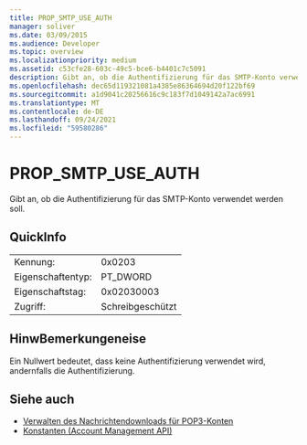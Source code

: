 ```yaml
---
title: PROP_SMTP_USE_AUTH
manager: soliver
ms.date: 03/09/2015
ms.audience: Developer
ms.topic: overview
ms.localizationpriority: medium
ms.assetid: c53cfe28-603c-49c5-bce6-b4401c7c5091
description: Gibt an, ob die Authentifizierung für das SMTP-Konto verwendet werden soll.
ms.openlocfilehash: dec65d119321081a4385e86364694d20f122bf69
ms.sourcegitcommit: a1d9041c20256616c9c183f7d1049142a7ac6991
ms.translationtype: MT
ms.contentlocale: de-DE
ms.lasthandoff: 09/24/2021
ms.locfileid: "59580286"
---
```

# <a name="prop_smtp_use_auth"></a>PROP_SMTP_USE_AUTH

Gibt an, ob die Authentifizierung für das SMTP-Konto verwendet werden soll.
  
## <a name="quick-info"></a>QuickInfo

|||
|:-----|:-----|
|Kennung:  <br/> |0x0203  <br/> |
|Eigenschaftentyp:  <br/> |PT_DWORD  <br/> |
|Eigenschaftstag:  <br/> |0x02030003  <br/> |
|Zugriff:  <br/> |Schreibgeschützt  <br/> |
   
## <a name="remarks"></a>HinwBemerkungeneise

Ein Nullwert bedeutet, dass keine Authentifizierung verwendet wird, andernfalls die Authentifizierung.
  
## <a name="see-also"></a>Siehe auch

- [Verwalten des Nachrichtendownloads für POP3-Konten](managing-message-downloads-for-pop3-accounts.md) 
- [Konstanten (Account Management API)](constants-account-management-api.md)

